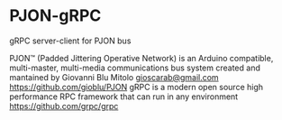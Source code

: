# PJON-gRPC
gRPC server-client for PJON bus

PJON™ (Padded Jittering Operative Network) is an Arduino compatible, multi-master, multi-media communications bus system created and mantained by Giovanni Blu Mitolo gioscarab@gmail.com https://github.com/gioblu/PJON
gRPC is a modern open source high performance RPC framework that can run in any environment https://github.com/grpc/grpc
